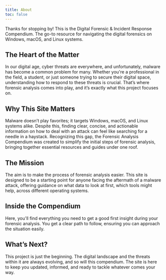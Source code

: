 ```yaml
---
title: About
toc: false
---
```


Thanks for stopping by! This is the Digital Forensic & Incident Response Compendium. The go-to resource for navigating the digital forensics on Windows, macOS, and Linux systems.

## The Heart of the Matter

In our digital age, cyber threats are everywhere, and unfortunately, malware has become a common problem for many. Whether you're a professional in the field, a student, or just someone trying to secure their digital space, understanding how to respond to these threats is crucial. That’s where forensic analysis comes into play, and it’s exactly what this project focuses on.

## Why This Site Matters

Malware doesn’t play favorites; it targets Windows, macOS, and Linux systems alike. Despite this, finding clear, concise, and actionable information on how to deal with an attack can feel like searching for a needle in a haystack. Recognizing this gap, the Forensic Analysis Compendium was created to simplify the initial steps of forensic analysis, bringing together essential resources and guides under one roof.

## The Mission

The aim is to make the process of forensic analysis easier. This site is designed to be a starting point for anyone facing the aftermath of a malware attack, offering guidance on what data to look at first, which tools might help, across different operating systems.

## Inside the Compendium

Here, you'll find everything you need to get a good first insight during your forensic analysis. You get a clear path to follow, ensuring you can approach the situation easily.

## What’s Next?

This project is just the beginning. The digital landscape and the threats within it are always evolving, and so will this compendium. The site is here to keep you updated, informed, and ready to tackle whatever comes your way.
